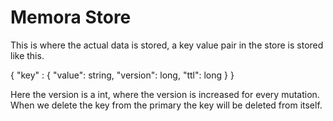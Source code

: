 # Memora Store

This is where the actual data is stored, a key value pair in the store is stored like this.

{
    "key" : {
        "value": string,
        "version": long,
        "ttl": long
    }
}

Here the version is a int, where the version is increased for every mutation. When we delete the key from the primary the key will be deleted from itself.